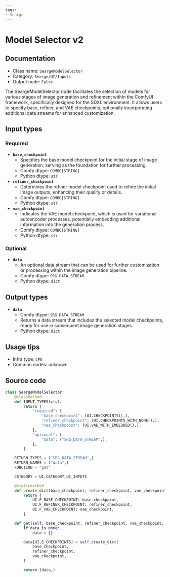```yaml
---
tags:
- Searge
---
```


# Model Selector v2
## Documentation
- Class name: `SeargeModelSelector`
- Category: `Searge/UI/Inputs`
- Output node: `False`

The SeargeModelSelector node facilitates the selection of models for various stages of image generation and refinement within the ComfyUI framework, specifically designed for the SDXL environment. It allows users to specify base, refiner, and VAE checkpoints, optionally incorporating additional data streams for enhanced customization.
## Input types
### Required
- **`base_checkpoint`**
    - Specifies the base model checkpoint for the initial stage of image generation, serving as the foundation for further processing.
    - Comfy dtype: `COMBO[STRING]`
    - Python dtype: `str`
- **`refiner_checkpoint`**
    - Determines the refiner model checkpoint used to refine the initial image outputs, enhancing their quality or details.
    - Comfy dtype: `COMBO[STRING]`
    - Python dtype: `str`
- **`vae_checkpoint`**
    - Indicates the VAE model checkpoint, which is used for variational autoencoder processes, potentially embedding additional information into the generation process.
    - Comfy dtype: `COMBO[STRING]`
    - Python dtype: `str`
### Optional
- **`data`**
    - An optional data stream that can be used for further customization or processing within the image generation pipeline.
    - Comfy dtype: `SRG_DATA_STREAM`
    - Python dtype: `dict`
## Output types
- **`data`**
    - Comfy dtype: `SRG_DATA_STREAM`
    - Returns a data stream that includes the selected model checkpoints, ready for use in subsequent image generation stages.
    - Python dtype: `dict`
## Usage tips
- Infra type: `CPU`
- Common nodes: unknown


## Source code
```python
class SeargeModelSelector:
    @classmethod
    def INPUT_TYPES(cls):
        return {
            "required": {
                "base_checkpoint": (UI.CHECKPOINTS(),),
                "refiner_checkpoint": (UI.CHECKPOINTS_WITH_NONE(),),
                "vae_checkpoint": (UI.VAE_WITH_EMBEDDED(),),
            },
            "optional": {
                "data": ("SRG_DATA_STREAM",),
            },
        }

    RETURN_TYPES = ("SRG_DATA_STREAM",)
    RETURN_NAMES = ("data",)
    FUNCTION = "get"

    CATEGORY = UI.CATEGORY_UI_INPUTS

    @staticmethod
    def create_dict(base_checkpoint, refiner_checkpoint, vae_checkpoint):
        return {
            UI.F_BASE_CHECKPOINT: base_checkpoint,
            UI.F_REFINER_CHECKPOINT: refiner_checkpoint,
            UI.F_VAE_CHECKPOINT: vae_checkpoint,
        }

    def get(self, base_checkpoint, refiner_checkpoint, vae_checkpoint, data=None):
        if data is None:
            data = {}

        data[UI.S_CHECKPOINTS] = self.create_dict(
            base_checkpoint,
            refiner_checkpoint,
            vae_checkpoint,
        )

        return (data,)

```
